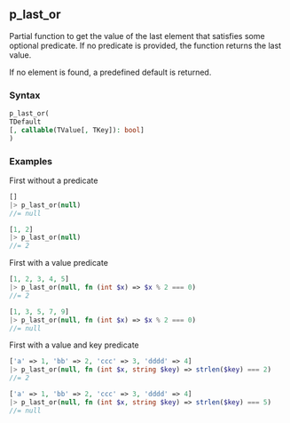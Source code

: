 [//]: # (This file is autogenerated)

## p_last_or

Partial function to get the value of the last element that satisfies some optional predicate.
If no predicate is provided, the function returns the last value.

If no element is found, a predefined default is returned.

### Syntax
```php
p_last_or(
TDefault
[, callable(TValue[, TKey]): bool]
)
```

### Examples
First without a predicate
```php
[]
|> p_last_or(null)
//= null
```
```php
[1, 2]
|> p_last_or(null)
//= 2
```
First with a value predicate
```php
[1, 2, 3, 4, 5]
|> p_last_or(null, fn (int $x) => $x % 2 === 0)
//= 2
```
```php
[1, 3, 5, 7, 9]
|> p_last_or(null, fn (int $x) => $x % 2 === 0)
//= null
```
First with a value and key predicate
```php
['a' => 1, 'bb' => 2, 'ccc' => 3, 'dddd' => 4]
|> p_last_or(null, fn (int $x, string $key) => strlen($key) === 2)
//= 2
```
```php
['a' => 1, 'bb' => 2, 'ccc' => 3, 'dddd' => 4]
|> p_last_or(null, fn (int $x, string $key) => strlen($key) === 5)
//= null
```
